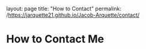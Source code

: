 layout: page
title: "How to Contact"
permalink: /https://jarquette21.github.io/Jacob-Arquette/contact/
# How to Contact Me
